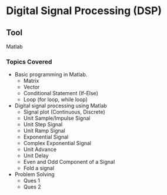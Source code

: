 # Digital Signal Processing (DSP)
## Tool
Matlab

### Topics Covered
- Basic programming in Matlab.
  - Matrix
  - Vector
  - Conditional Statement (If-Else)
  - Loop (for loop, while loop)
- Digital signal processing using Matlab
  - Signal plot (Continuous, Discrete)
  - Unit Sample/Impulse Signal
  - Unit Step Signal
  - Unit Ramp Signal
  - Exponential Signal
  - Complex Exponential Signal
  - Unit Advance
  - Unit Delay
  - Even and Odd Component of a Signal
  - Fold a signal
- Problem Solving
  - Ques 1
  - Ques 2
